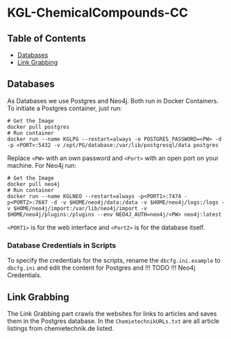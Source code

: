# KGL-ChemicalCompounds-CC


## Table of Contents
  - [Databases](#databases)
  - [Link Grabbing](#link-grabbing)


## Databases

As Databases we use Postgres and Neo4j. Both run in Docker Containers. To initiate a Postgres container, just run:
```
# Get the Image
docker pull postgres
# Run container
docker run --name KGLPG --restart=always -e POSTGRES_PASSWORD=<PW> -d -p <PORT>:5432 -v /opt/PG/database:/var/lib/postgresql/data postgres
```
Replace `<PW>` with an own password and `<Port>` with an open port on your machine. For Neo4j run:
```
# Get the Image
docker pull neo4j
# Run container
docker run --name KGLNEO --restart=always -p<PORT1>:7474 -p<PORT2>:7687 -d -v $HOME/neo4j/data:/data -v $HOME/neo4j/logs:/logs -v $HOME/neo4j/import:/var/lib/neo4j/import -v $HOME/neo4j/plugins:/plugins --env NEO4J_AUTH=neo4j/<PW> neo4j:latest
```
`<PORT1>` is for the web interface and `<Port2>` is for the database itself.

### Database Credentials in Scripts

To specify the credentials for the scripts, rename the `dbcfg.ini.example` to `dbcfg.ini` and edit the content for Postgres and !!! TODO !!! Neo4j Credentials.

## Link Grabbing

The Link Grabbing part crawls the websites for links to articles and saves them in the Postgres database. In the `ChemietechnikURLs.txt` are all article listings from chemietechnik.de listed.
